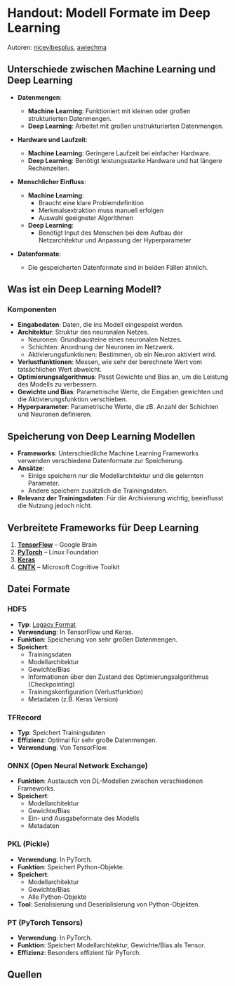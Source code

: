 # Handout: Modell Formate im Deep Learning

Autoren: [nicevibesplus](https://github.com/nicevibesplus), [awiechma](https://github.com/awiechma)

## Unterschiede zwischen Machine Learning und Deep Learning

- **Datenmengen**:
  - **Machine Learning**: Funktioniert mit kleinen oder großen strukturierten Datenmengen.
  - **Deep Learning**: Arbeitet mit großen unstrukturierten Datenmengen.

- **Hardware und Laufzeit**:
  - **Machine Learning**: Geringere Laufzeit bei einfacher Hardware.
  - **Deep Learning**: Benötigt leistungsstarke Hardware und hat längere Rechenzeiten.

- **Menschlicher Einfluss**:
  - **Machine Learning**:
    - Braucht eine klare Problemdefinition
    - Merkmalsextraktion muss manuell erfolgen
    - Auswahl geeigneter Algorithmen
  - **Deep Learning**:
    - Benötigt Input des Menschen bei dem Aufbau der Netzarchitektur und Anpassung der Hyperparameter

- **Datenformate**:
  - Die gespeicherten Datenformate sind in beiden Fällen ähnlich.

## Was ist ein Deep Learning Modell?

### Komponenten

- **Eingabedaten**: Daten, die ins Modell eingespeist werden.
- **Architektur**: Struktur des neuronalen Netzes.
  - Neuronen: Grundbausteine eines neuronalen Netzes.
  - Schichten: Anordnung der Neuronen im Netzwerk.
  - Aktivierungsfunktionen: Bestimmen, ob ein Neuron aktiviert wird.
- **Verlustfunktionen**: Messen, wie sehr der berechnete Wert vom tatsächlichen Wert abweicht.
- **Optimierungsalgorithmus**: Passt Gewichte und Bias an, um die Leistung des Modells zu verbessern.
- **Gewichte und Bias**: Parametrische Werte, die Eingaben gewichten und die Aktivierungsfunktion verschieben.
- **Hyperparameter**: Parametrische Werte, die zB. Anzahl der Schichten und Neuronen definieren.

## Speicherung von Deep Learning Modellen

- **Frameworks**: Unterschiedliche Machine Learning Frameworks verwenden verschiedene Datenformate zur Speicherung.
- **Ansätze**:
  - Einige speichern nur die Modellarchitektur und die gelernten Parameter.
  - Andere speichern zusätzlich die Trainingsdaten.
- **Relevanz der Trainingsdaten**: Für die Archivierung wichtig, beeinflusst die Nutzung jedoch nicht.

## Verbreitete Frameworks für Deep Learning

1. [**TensorFlow**](https://www.tensorflow.org/) – Google Brain
2. [**PyTorch**](https://pytorch.org/) – Linux Foundation
3. [**Keras**](https://github.com/keras-team/keras)
4. [**CNTK**](https://github.com/microsoft/CNTK) – Microsoft Cognitive Toolkit

## Datei Formate

### HDF5
- **Typ**: [Legacy Format](https://computersciencewiki.org/index.php/Legacy_system)
- **Verwendung**: In TensorFlow und Keras.
- **Funktion**: Speicherung von sehr großen Datenmengen.
- **Speichert**:
  - Trainingsdaten
  - Modellarchitektur
  - Gewichte/Bias
  - Informationen über den Zustand des Optimierungsalgorithmus (Checkpointing)
  - Trainingskonfiguration (Verlustfunktion)
  - Metadaten (z.B. Keras Version)

### TFRecord
- **Typ**: Speichert Trainingsdaten
- **Effizienz**: Optimal für sehr große Datenmengen.
- **Verwendung**: Von TensorFlow.

### ONNX (Open Neural Network Exchange)
- **Funktion**: Austausch von DL-Modellen zwischen verschiedenen Frameworks.
- **Speichert**:
  - Modellarchitektur
  - Gewichte/Bias
  - Ein- und Ausgabeformate des Modells
  - Metadaten

### PKL (Pickle)
- **Verwendung**: In PyTorch.
- **Funktion**: Speichert Python-Objekte.
- **Speichert**:
  - Modellarchitektur
  - Gewichte/Bias
  - Alle Python-Objekte
- **Tool**: Serialisierung und Deserialisierung von Python-Objekten.

### PT (PyTorch Tensors)
- **Verwendung**: In PyTorch.
- **Funktion**: Speichert Modellarchitektur, Gewichte/Bias als Tensor.
- **Effizienz**: Besonders effizient für PyTorch.

## Quellen
